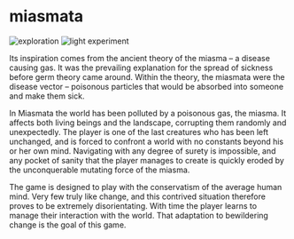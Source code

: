 miasmata
=====

![exploration](http://i.imgur.com/1kFHYSE.gif)
![light experiment](http://i.imgur.com/x0n0m4N.gif)

Its inspiration comes from the ancient theory of the miasma – a disease causing gas. It was the prevailing explanation for the spread of sickness before germ theory came around. Within the theory, the miasmata were the disease vector – poisonous particles that would be absorbed into someone and make them sick.

In Miasmata the world has been polluted by a poisonous gas, the miasma. It affects both living beings and the landscape, corrupting them randomly and unexpectedly. The player is one of the last creatures who has been left unchanged, and is forced to confront a world with no constants beyond his or her own mind. Navigating with any degree of surety is impossible, and any pocket of sanity that the player manages to create is quickly eroded by the unconquerable mutating force of the miasma.

The game is designed to play with the conservatism of the average human mind. Very few truly like change, and this contrived situation therefore proves to be extremely disorientating. With time the player learns to manage their interaction with the world. That adaptation to bewildering change is the goal of this game.
